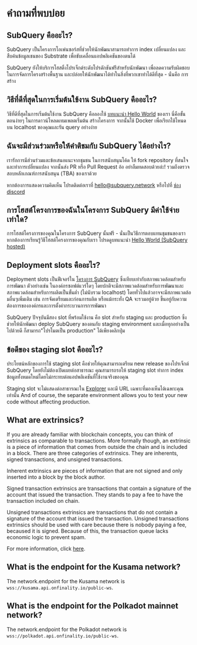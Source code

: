 # คำถามที่พบบ่อย

## SubQuery คืออะไร?

SubQuery เป็นโครงการโอเพ่นซอร์สที่ช่วยให้นักพัฒนาสามารถทำการ index เปลี่ยนแปลง และสืบค้นข้อมูลเชนของ Substrate เพื่อขับเคลื่อนแอปพลิเคชันของตนได้

SubQuery ยังให้บริการโฮสติ้งโปรเจ็กต์ระดับโปรดักชันฟรีสำหรับนักพัฒนา เพื่อลดความรับผิดชอบในการจัดการโครงสร้างพื้นฐาน และปล่อยให้นักพัฒนาได้ทำในสิ่งที่พวกเขาทำได้ดีที่สุด - นั่นคือ การสร้าง

## วิธีที่ดีที่สุดในการเริ่มต้นใช้งาน SubQuery คืออะไร?

วิธีที่ดีที่สุดในการเริ่มต้นใช้งาน SubQuery คือลองใช้ [บทแนะนำ Hello World](../quickstart/helloworld-localhost.md) ของเรา นี่คือขั้นตอนง่ายๆ ในการดาวน์โหลดเทมเพลตเริ่มต้น สร้างโครงการ จากนั้นใช้ Docker เพื่อเรียกใช้โหนดบน localhost ของคุณและรัน query อย่างง่าย

## ฉันจะมีส่วนร่วมหรือให้คำติชมกับ SubQuery ได้อย่างไร?

เรารักการมีส่วนร่วมและข้อเสนอแนะจากชุมชน ในการสนับสนุนโค้ด ให้ fork repository ที่สนใจ และทำการเปลี่ยนแปลง จากนั้นส่ง PR หรือ Pull Request อ้อ อย่าลืมทดสอบด้วยล่ะ! รวมถึงตรวจสอบหลักเกณฑ์การสนับสนุน (TBA) ของเราด้วย

หากต้องการแสดงความคิดเห็น โปรดติดต่อเราที่ hello@subquery.network หรือไปที่ [ช่อง discord](https://discord.com/invite/78zg8aBSMG)

## การโฮสต์โครงการของฉันในโครงการ SubQuery มีค่าใช้จ่ายเท่าใด?

การโฮสต์โครงการของคุณในโครงการ SubQuery นั้นฟรี - นั่นเป็นวิธีการตอบแทนชุมชนของเรา หากต้องการเรียนรู้วิธีโฮสต์โครงการของคุณกับเรา โปรดดูบทแนะนำ [Hello World (SubQuery hosted)](../quickstart/helloworld-hosted.md)

## Deployment slots คืออะไร?

Deployment slots เป็นฟีเจอร์ใน [โครงการ SubQuery](https://project.subquery.network) ซึ่งเทียบเท่ากับสภาพแวดล้อมสำหรับการพัฒนา ตัวอย่างเช่น ในองค์กรซอฟต์แวร์ใดๆ โดยปกติจะมีสภาพแวดล้อมสำหรับการพัฒนาและสภาพแวดล้อมสำหรับการผลิตเป็นขั้นต่ำ (ไม่นับรวม localhost) โดยทั่วไปแล้วอาจจะมีสภาพแวดล้อมอื่นๆเพิ่มเติม เช่น การจัดเตรียมและก่อนการผลิต หรือแม้กระทั่ง QA จะรวมอยู่ด้วย ขึ้นอยู่กับความต้องการขององค์กรและการตั้งค่ากระบวนการการพัฒนา

SubQuery ปัจจุบันมีสอง slot ที่พร้อมใช้งาน คือ slot สำหรับ staging และ production ซึ่งช่วยให้นักพัฒนา deploy SubQuery ของตนกับ staging environment และเมื่อทุกอย่างเป็นไปด้วยดี ก็สามารถ"โปรโมตเป็น production" ได้เพียงคลิกปุ่ม

## ข้อดีของ staging slot คืออะไร?

ประโยชน์หลักของการใช้ staging slot คือช่วยให้คุณสามารถเตรียม new release ของโปรเจ็กต์ SubQuery โดยยังไม่ต้องเปิดเผยต่อสาธารณะ คุณสามารถรอให้ staging slot ทำการ index ข้อมูลทั้งหมดใหม่โดยไม่กระทบต่อแอปพลิเคชันที่ใช้งานจริงของคุณ

Staging slot จะไม่แสดงต่อสาธารณะใน [Explorer](https://explorer.subquery.network/) และมี URL เฉพาะที่มองเห็นได้เฉพาะคุณเท่านั้น And of course, the separate environment allows you to test your new code without affecting production.

## What are extrinsics?

If you are already familiar with blockchain concepts, you can think of extrinsics as comparable to transactions. More formally though, an extrinsic is a piece of information that comes from outside the chain and is included in a block. There are three categories of extrinsics. They are inherents, signed transactions, and unsigned transactions.

Inherent extrinsics are pieces of information that are not signed and only inserted into a block by the block author.

Signed transaction extrinsics are transactions that contain a signature of the account that issued the transaction. They stands to pay a fee to have the transaction included on chain.

Unsigned transactions extrinsics are transactions that do not contain a signature of the account that issued the transaction. Unsigned transactions extrinsics should be used with care because there is nobody paying a fee, becaused it is signed. Because of this, the transaction queue lacks economic logic to prevent spam.

For more information, click [here](https://substrate.dev/docs/en/knowledgebase/learn-substrate/extrinsics).

## What is the endpoint for the Kusama network?

The network.endpoint for the Kusama network is `wss://kusama.api.onfinality.io/public-ws`.

## What is the endpoint for the Polkadot mainnet network?

The network.endpoint for the Polkadot network is `wss://polkadot.api.onfinality.io/public-ws`.
